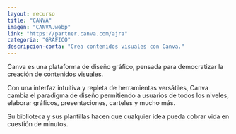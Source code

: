 ```yaml
---
layout: recurso
title: "CANVA"
imagen: "CANVA.webp"
link: "https://partner.canva.com/ajra"
categoria: "GRAFICO"
descripcion-corta: "Crea contenidos visuales con Canva."
---
```


Canva es una plataforma de diseño gráfico, pensada para democratizar la creación de contenidos visuales. 

Con una interfaz intuitiva y repleta de herramientas versátiles, Canva cambia el paradigma de diseño permitiendo a usuarios de todos los niveles, elaborar gráficos, presentaciones, carteles y mucho más. 

Su biblioteca y sus plantillas hacen que cualquier idea pueda cobrar vida en cuestión de minutos.